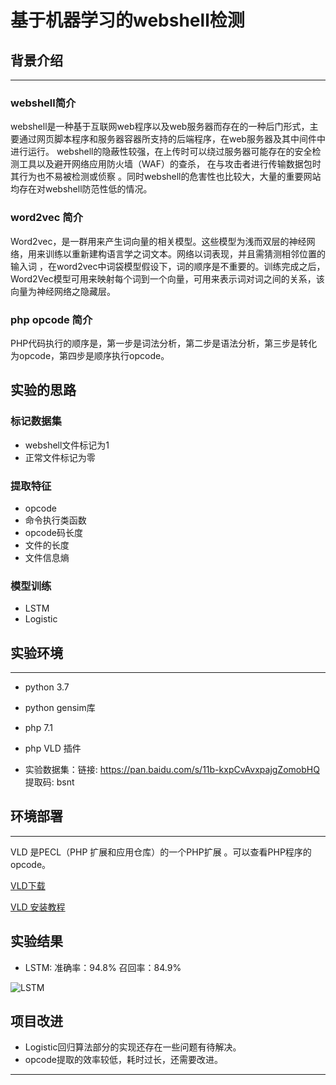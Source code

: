 # 基于机器学习的webshell检测

## 背景介绍

---

### webshell简介

 webshell是一种基于互联网web程序以及web服务器而存在的一种后门形式，主要通过网页脚本程序和服务器容器所支持的后端程序，在web服务器及其中间件中进行运行。 webshell的隐蔽性较强，在上传时可以绕过服务器可能存在的安全检测工具以及避开网络应用防火墙（WAF）的查杀， 在与攻击者进行传输数据包时其行为也不易被检测或侦察  。同时webshell的危害性也比较大，大量的重要网站均存在对webshell防范性低的情况。

### word2vec 简介

 Word2vec，是一群用来产生词向量的相关模型。这些模型为浅而双层的神经网络，用来训练以重新建构语言学之词文本。网络以词表现，并且需猜测相邻位置的输入词 ，在word2vec中词袋模型假设下，词的顺序是不重要的。训练完成之后，Word2Vec模型可用来映射每个词到一个向量，可用来表示词对词之间的关系，该向量为神经网络之隐藏层。

### php opcode 简介

PHP代码执行的顺序是，第一步是词法分析，第二步是语法分析，第三步是转化为opcode，第四步是顺序执行opcode。

## 实验的思路

### 标记数据集

- webshell文件标记为1
- 正常文件标记为零

### 提取特征

- opcode
- 命令执行类函数
- opcode码长度
- 文件的长度
- 文件信息熵

### 模型训练

- LSTM
- Logistic

## 实验环境

---

- python 3.7
-  python gensim库 
- php 7.1
- php VLD 插件

- 实验数据集：链接: https://pan.baidu.com/s/11b-kxpCvAvxpajgZomobHQ      提取码: bsnt 


## 环境部署

---

VLD 是PECL（PHP 扩展和应用仓库）的一个PHP扩展 。可以查看PHP程序的opcode。 

[VLD下载](http://pecl.php.net/package/vld/0.14.0/windows)

[VLD 安装教程]( https://www.cnblogs.com/miao-zp/p/6374311.html )

## 实验结果

- LSTM:   准确率：94.8%     召回率：84.9%

![LSTM](C:\Users\lenovo1\Desktop\Data-Mining-for-Cybersecurity\Task7\6\Screen\LSTM.png)

##  项目改进

- Logistic回归算法部分的实现还存在一些问题有待解决。
- opcode提取的效率较低，耗时过长，还需要改进。

---





